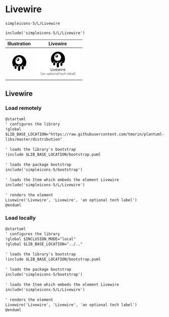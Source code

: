 # Livewire


```text
simpleicons-5/L/Livewire
```

```text
include('simpleicons-5/L/Livewire')
```



| Illustration | Livewire |
| :---: | :---: |
| ![illustration for Illustration](../../simpleicons-5/L/Livewire.png) | ![illustration for Livewire](../../simpleicons-5/L/Livewire.Local.png) |




## Livewire

### Load remotely
```plantuml
@startuml
' configures the library
!global $LIB_BASE_LOCATION="https://raw.githubusercontent.com/tmorin/plantuml-libs/master/distribution"

' loads the library's bootstrap
!include $LIB_BASE_LOCATION/bootstrap.puml

' loads the package bootstrap
include('simpleicons-5/bootstrap')

' loads the Item which embeds the element Livewire
include('simpleicons-5/L/Livewire')

' renders the element
Livewire('Livewire', 'Livewire', 'an optional tech label')
@enduml
```

### Load locally
```plantuml
@startuml
' configures the library
!global $INCLUSION_MODE="local"
!global $LIB_BASE_LOCATION="../.."

' loads the library's bootstrap
!include $LIB_BASE_LOCATION/bootstrap.puml

' loads the package bootstrap
include('simpleicons-5/bootstrap')

' loads the Item which embeds the element Livewire
include('simpleicons-5/L/Livewire')

' renders the element
Livewire('Livewire', 'Livewire', 'an optional tech label')
@enduml
```

